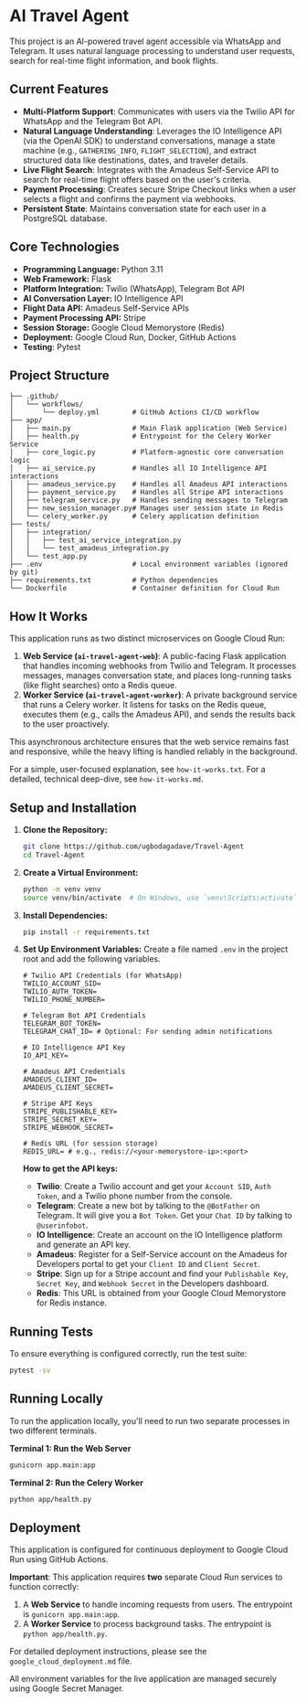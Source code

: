 # AI Travel Agent

This project is an AI-powered travel agent accessible via WhatsApp and Telegram. It uses natural language processing to understand user requests, search for real-time flight information, and book flights.

## Current Features
- **Multi-Platform Support**: Communicates with users via the Twilio API for WhatsApp and the Telegram Bot API.
- **Natural Language Understanding**: Leverages the IO Intelligence API (via the OpenAI SDK) to understand conversations, manage a state machine (e.g., `GATHERING_INFO`, `FLIGHT_SELECTION`), and extract structured data like destinations, dates, and traveler details.
- **Live Flight Search**: Integrates with the Amadeus Self-Service API to search for real-time flight offers based on the user's criteria.
- **Payment Processing**: Creates secure Stripe Checkout links when a user selects a flight and confirms the payment via webhooks.
- **Persistent State**: Maintains conversation state for each user in a PostgreSQL database.

## Core Technologies
- **Programming Language:** Python 3.11
- **Web Framework:** Flask
- **Platform Integration:** Twilio (WhatsApp), Telegram Bot API
- **AI Conversation Layer:** IO Intelligence API
- **Flight Data API:** Amadeus Self-Service APIs
- **Payment Processing API:** Stripe
- **Session Storage:** Google Cloud Memorystore (Redis)
- **Deployment:** Google Cloud Run, Docker, GitHub Actions
- **Testing**: Pytest

## Project Structure
```
├── .github/
│   └── workflows/
│       └── deploy.yml        # GitHub Actions CI/CD workflow
├── app/
│   ├── main.py               # Main Flask application (Web Service)
│   ├── health.py             # Entrypoint for the Celery Worker Service
│   ├── core_logic.py         # Platform-agnostic core conversation logic
│   ├── ai_service.py         # Handles all IO Intelligence API interactions
│   ├── amadeus_service.py    # Handles all Amadeus API interactions
│   ├── payment_service.py    # Handles all Stripe API interactions
│   ├── telegram_service.py   # Handles sending messages to Telegram
│   ├── new_session_manager.py# Manages user session state in Redis
│   └── celery_worker.py      # Celery application definition
├── tests/
│   ├── integration/
│   │   ├── test_ai_service_integration.py
│   │   └── test_amadeus_integration.py
│   └── test_app.py
├── .env                      # Local environment variables (ignored by git)
├── requirements.txt          # Python dependencies
└── Dockerfile                # Container definition for Cloud Run
```

## How It Works

This application runs as two distinct microservices on Google Cloud Run:

1.  **Web Service (`ai-travel-agent-web`)**: A public-facing Flask application that handles incoming webhooks from Twilio and Telegram. It processes messages, manages conversation state, and places long-running tasks (like flight searches) onto a Redis queue.
2.  **Worker Service (`ai-travel-agent-worker`)**: A private background service that runs a Celery worker. It listens for tasks on the Redis queue, executes them (e.g., calls the Amadeus API), and sends the results back to the user proactively.

This asynchronous architecture ensures that the web service remains fast and responsive, while the heavy lifting is handled reliably in the background.

For a simple, user-focused explanation, see `how-it-works.txt`.
For a detailed, technical deep-dive, see `how-it-works.md`.

## Setup and Installation

1.  **Clone the Repository:**
    ```bash
    git clone https://github.com/ugbodagadave/Travel-Agent
    cd Travel-Agent
    ```

2.  **Create a Virtual Environment:**
    ```bash
    python -m venv venv
    source venv/bin/activate  # On Windows, use `venv\Scripts\activate`
    ```

3.  **Install Dependencies:**
    ```bash
    pip install -r requirements.txt
    ```

4.  **Set Up Environment Variables:**
    Create a file named `.env` in the project root and add the following variables.

    ```
    # Twilio API Credentials (for WhatsApp)
    TWILIO_ACCOUNT_SID=
    TWILIO_AUTH_TOKEN=
    TWILIO_PHONE_NUMBER=

    # Telegram Bot API Credentials
    TELEGRAM_BOT_TOKEN=
    TELEGRAM_CHAT_ID= # Optional: For sending admin notifications

    # IO Intelligence API Key
    IO_API_KEY=

    # Amadeus API Credentials
    AMADEUS_CLIENT_ID=
    AMADEUS_CLIENT_SECRET=

    # Stripe API Keys
    STRIPE_PUBLISHABLE_KEY=
    STRIPE_SECRET_KEY=
    STRIPE_WEBHOOK_SECRET=

    # Redis URL (for session storage)
    REDIS_URL= # e.g., redis://<your-memorystore-ip>:<port>
    ```

    **How to get the API keys:**
    - **Twilio**: Create a Twilio account and get your `Account SID`, `Auth Token`, and a Twilio phone number from the console.
    - **Telegram**: Create a new bot by talking to the `@BotFather` on Telegram. It will give you a `Bot Token`. Get your `Chat ID` by talking to `@userinfobot`.
    - **IO Intelligence**: Create an account on the IO Intelligence platform and generate an API key.
    - **Amadeus**: Register for a Self-Service account on the Amadeus for Developers portal to get your `Client ID` and `Client Secret`.
    - **Stripe**: Sign up for a Stripe account and find your `Publishable Key`, `Secret Key`, and `Webhook Secret` in the Developers dashboard.
    - **Redis**: This URL is obtained from your Google Cloud Memorystore for Redis instance.

## Running Tests
To ensure everything is configured correctly, run the test suite:
```bash
pytest -sv
```

## Running Locally
To run the application locally, you'll need to run two separate processes in two different terminals.

**Terminal 1: Run the Web Server**
```bash
gunicorn app.main:app
```

**Terminal 2: Run the Celery Worker**
```bash
python app/health.py
```

## Deployment
This application is configured for continuous deployment to Google Cloud Run using GitHub Actions.

**Important**: This application requires **two** separate Cloud Run services to function correctly:
1.  A **Web Service** to handle incoming requests from users. The entrypoint is `gunicorn app.main:app`.
2.  A **Worker Service** to process background tasks. The entrypoint is `python app/health.py`.

For detailed deployment instructions, please see the `google_cloud_deployment.md` file.

All environment variables for the live application are managed securely using Google Secret Manager. 